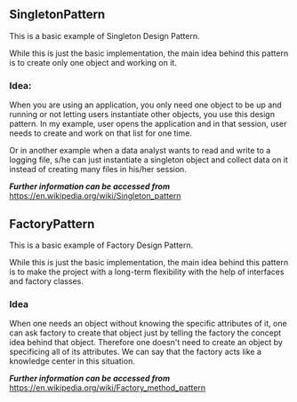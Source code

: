 ## SingletonPattern
This is a basic example of Singleton Design Pattern.

While this is just the basic implementation, the main idea behind this pattern is to create only one object and working on it.

### Idea:
When you are using an application, you only need one object to be up and running or not letting users instantiate other objects, you use this design pattern. In my example, user opens the application and in that session, user needs to create and work on that list for one time.

Or in another example when a data analyst wants to read and write to a logging file, s/he can just instantiate a singleton object and collect data on it instead of creating many files in his/her session.

_**Further information can be accessed from**_ https://en.wikipedia.org/wiki/Singleton_pattern






## FactoryPattern
This is a basic example of Factory Design Pattern.

While this is just the basic implementation, the main idea behind this pattern is to make the project with a long-term flexibility with the help of interfaces and factory classes.

### Idea
When one needs an object without knowing the specific attributes of it, one can ask factory to create that object just by telling the factory the concept idea behind that object. Therefore one doesn't need to create an object by specificing all of its attributes. We can say that the factory acts like a knowledge center in this situation.

_**Further information can be accessed from**_ https://en.wikipedia.org/wiki/Factory_method_pattern
